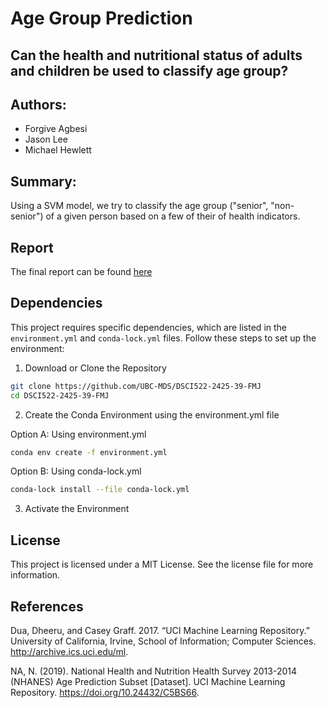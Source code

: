 # Age Group Prediction 
## Can the health and nutritional status of adults and children be used to classify age group?

## Authors:
- Forgive Agbesi
- Jason Lee
- Michael Hewlett

## Summary:
Using a SVM model, we try to classify the age group ("senior", "non-senior") of a given person based on a few of their of health indicators.

## Report
The final report can be found [here](https://github.com/UBC-MDS/DSCI522-2425-39-FMJ/blob/main/analysis.ipynb)

## Dependencies
This project requires specific dependencies, which are listed in the `environment.yml` and `conda-lock.yml` files. Follow these steps to set up the environment:

1. Download or Clone the Repository
```bash
git clone https://github.com/UBC-MDS/DSCI522-2425-39-FMJ
cd DSCI522-2425-39-FMJ
```
2. Create the Conda Environment using the environment.yml file

Option A: Using environment.yml
```bash
conda env create -f environment.yml
```

Option B: Using conda-lock.yml
```bash
conda-lock install --file conda-lock.yml
```

3. Activate the Environment

## License
This project is licensed under a MIT License. See the license file for more information.

## References
Dua, Dheeru, and Casey Graff. 2017. “UCI Machine Learning Repository.” University of California, Irvine, School of Information; Computer Sciences. http://archive.ics.uci.edu/ml.

NA, N. (2019). National Health and Nutrition Health Survey 2013-2014 (NHANES) Age Prediction Subset [Dataset]. UCI Machine Learning Repository. https://doi.org/10.24432/C5BS66.